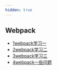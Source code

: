 ```yaml
---
hidden: true
---
```


## Webpack
* [1webpack学习一](./1webpack学习一.md)
* [2webpack学习二](./2webpack学习二.md)
* [3webpack学习三](./3webpack学习三.md)
* [4webpack一些问题](./4webpack一些问题.md)
